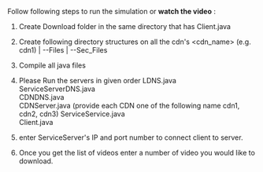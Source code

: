 Follow following steps to run the simulation or <b>watch the video</b> :
1. Create Download folder in the same directory that has Client.java
2. Create following directory structures on all the cdn's
    <cdn_name> (e.g. cdn1)
    |
    --Files
    |
    --Sec_Files

3. Compile all java files
4. Please Run the servers in given order
    LDNS.java                
    ServiceServerDNS.java    
    CDNDNS.java              
    CDNServer.java           (provide each CDN one of the following name cdn1, cdn2, cdn3)
    ServiceService.java      
    Client.java              
5. enter ServiceServer's IP and port number to connect client to server.
6. Once you get the list of videos enter a number of video you would like to download.
